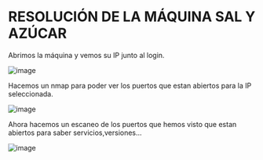 # RESOLUCIÓN DE LA MÁQUINA SAL Y AZÚCAR

Abrimos la máquina y vemos su IP junto al login.

![image](https://github.com/user-attachments/assets/bf7d5bf4-3d63-4bfa-a94b-a636b3939d2b)

Hacemos un nmap para poder ver los puertos que estan abiertos para la IP seleccionada.

![image](https://github.com/user-attachments/assets/e9dc1bd9-b550-4a9f-ae94-68c5b6bed853)

Ahora hacemos un escaneo de los puertos que hemos visto que estan abiertos para saber servicios,versiones...

![image](https://github.com/user-attachments/assets/e2c711b8-a76a-4e32-9596-40236ddea91b)

